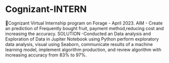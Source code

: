 # Cognizant-INTERN
Cognizant Virtual Internship program on Forage - April 2023.
	AIM -  Create an prediction of Frequently bought fruit, payment method,reducing cost and increasing the accuracy.    SOLUTION -Conducted an Data analysis and Exploration of Data in Jupiter Notebook using Python perform exploratory data analysis, visual using Seaborn, communicate results of a machine learning model, implement algorithm production, and review algorithm with increasing accuracy from 83% to 97%.

